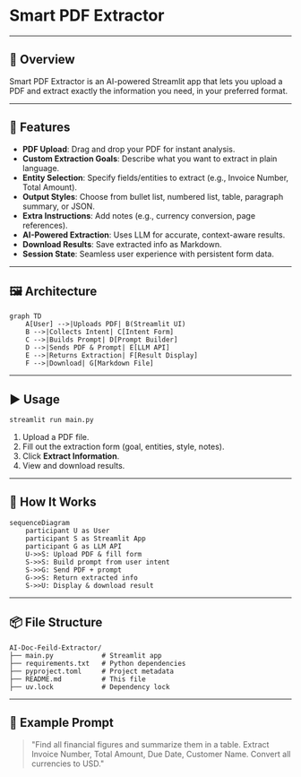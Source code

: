 # Smart PDF Extractor
---

## 🚀 Overview

Smart PDF Extractor is an AI-powered Streamlit app that lets you upload a PDF and extract exactly the information you need, in your preferred format.

---

## 🧩 Features

- **PDF Upload**: Drag and drop your PDF for instant analysis.
- **Custom Extraction Goals**: Describe what you want to extract in plain language.
- **Entity Selection**: Specify fields/entities to extract (e.g., Invoice Number, Total Amount).
- **Output Styles**: Choose from bullet list, numbered list, table, paragraph summary, or JSON.
- **Extra Instructions**: Add notes (e.g., currency conversion, page references).
- **AI-Powered Extraction**: Uses LLM for accurate, context-aware results.
- **Download Results**: Save extracted info as Markdown.
- **Session State**: Seamless user experience with persistent form data.

---

## 🖼️ Architecture

```mermaid
graph TD
    A[User] -->|Uploads PDF| B(Streamlit UI)
    B -->|Collects Intent| C[Intent Form]
    C -->|Builds Prompt| D[Prompt Builder]
    D -->|Sends PDF & Prompt| E[LLM API]
    E -->|Returns Extraction| F[Result Display]
    F -->|Download| G[Markdown File]
```

---

## ▶️ Usage

```bash
streamlit run main.py
```

1. Upload a PDF file.
2. Fill out the extraction form (goal, entities, style, notes).
3. Click **Extract Information**.
4. View and download results.

---

## 🧠 How It Works

```mermaid
sequenceDiagram
    participant U as User
    participant S as Streamlit App
    participant G as LLM API
    U->>S: Upload PDF & fill form
    S->>S: Build prompt from user intent
    S->>G: Send PDF + prompt
    G->>S: Return extracted info
    S->>U: Display & download result
```

---

## 📦 File Structure

```
AI-Doc-Feild-Extractor/
├── main.py            # Streamlit app
├── requirements.txt   # Python dependencies
├── pyproject.toml     # Project metadata
├── README.md          # This file
├── uv.lock            # Dependency lock
```

---

## 📝 Example Prompt

> "Find all financial figures and summarize them in a table. Extract Invoice Number, Total Amount, Due Date, Customer Name. Convert all currencies to USD."

